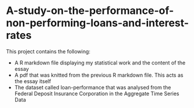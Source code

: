 # A-study-on-the-performance-of-non-performing-loans-and-interest-rates

This project contains the following: 

- A R markdown file displaying my statistical work and the content of the essay
- A pdf that was knitted from the previous R markdown file. This acts as the essay itself
- The dataset called loan-performance that was analysed from the Federal Deposit Insurance Corporation in the Aggregate Time Series Data
